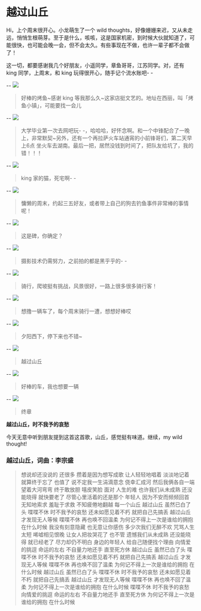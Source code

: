 越过山丘
===
Hi，上个周末很开心。小龙萌生了一个 wild thoughts，好像姗姗来迟，又从未走远，悄悄生根萌芽。至于是什么，咳咳，这是国家机密，到时候大伙就知道了，可能很快，也可能会晚一会，但不会太久。有些事现在不做，也许一辈子都不会做了！

这一切，都要感谢我几个好朋友，小遥同学，章鱼哥哥，江苏同学。对，还有 king 同学，上周末，和 king 玩得很开心，随手记个流水账吧- -

--
![](arts/dinner-weekeng.jpg)
> 好棒的烤鱼~感谢 king 等我那么久~这家店挺文艺的。地址在西丽，叫「烤鱼小镇」，可能要找一会儿

--
![](arts/internet-coffee.jpg)
> 大学毕业第一次去网吧玩- -，哈哈哈，好怀念啊。和一个中锋配合了一晚上，非常默契~另外，还有一个再拉萨火车站通宵的小前锋哥们，第二天早上6点 坐火车去湖南。最后一把，居然没钱到时间了，把队友给坑了，我的错！！！

--
![](arts/king-cat.jpg)
> king 家的猫，死宅啊- -

--
![](arts/fishing.jpg)
> 慵懒的周末，约起三五好友，或者带上自己的狗去钓鱼事件非常棒的事情呢！

--
![](arts/monument.jpg)
> 这是碑，你确定？

--
![](arts/photo-skill.jpg)
> 摄影技术仍需努力，之前拍的都是黑乎乎的- -

--
![](arts/bycycling-view.jpg)
> 骑行，爬坡挺有挑战，风景很好，一路上很多很多骑行客！

--
![](arts/green-way.jpg)
> 想撸一辆车了，每个周末骑行一遭，想想好棒哎

--
![](arts/sunset.jpg)
> 夕阳西下，停下来也不错~

--
![](arts/look-through.jpg)
> 越过山丘

--
![](arts/wanting.jpg)
> 好棒的车，我也想要一辆

--
![](arts/hill.jpg)
> 终章


**越过山丘，时不我予的哀愁**

今天无意中听到朋友提到这首这首歌，山丘，感觉挺有味道。继续，my wild thought!

### 越过山丘，词曲：李宗盛
> 想说却还没说的 还很多
> 攒着是因为想写成歌
> 让人轻轻地唱着 淡淡地记着
> 就算终于忘了 也值了
> 说不定我一生涓滴意念
> 侥幸汇成河
> 然后我俩各自一端
> 望着大河弯弯 终于敢放胆
> 嘻皮笑脸 面对 人生的难
> 也许我们从未成熟
> 还没能晓得 就快要老了
> 尽管心里活着的还是那个
> 年轻人
> 因为不安而频频回首
> 无知地索求 羞耻于求救
> 不知疲倦地翻越 每一个山丘
> 越过山丘 虽然已白了头
> 喋喋不休 时不我予的哀愁
> 还未如愿见着不朽
> 就把自己先搞丢
> 越过山丘 才发现无人等候
> 喋喋不休 再也唤不回温柔
> 为何记不得上一次是谁给的拥抱
> 在什么时候
> 我没有刻意隐藏 也无意让你感伤
> 多少次我们无醉不欢
> 咒骂人生太短 唏嘘相见恨晚
> 让女人把妆哭花了 也不管
> 遗憾我们从未成熟
> 还没能晓得 就已经老了
> 尽力却仍不明白
> 身边的年轻人
> 给自己随便找个理由
> 向情爱的挑逗 命运的左右
> 不自量力地还手 直至死方休
> 越过山丘 虽然已白了头
> 喋喋不休 时不我予的哀愁
> 还未如愿见着不朽
> 就把自己先搞丢
> 越过山丘 才发现无人等候
> 喋喋不休 再也唤不回了温柔
> 为何记不得上一次是谁给的拥抱
> 在什么时候
> 越过山丘 虽然已白了头
> 喋喋不休 时不我予的哀愁
> 还未如愿见着不朽
> 就把自己先搞丢
> 越过山丘 才发现无人等候
> 喋喋不休 再也唤不回了温柔
> 为何记不得上一次是谁给的拥抱
> 在什么时候
> 喋喋不休 时不我予的哀愁
> 向情爱的挑逗 命运的左右
> 不自量力地还手 直至死方休
> 为何记不得上一次是谁给的拥抱
> 在什么时候

